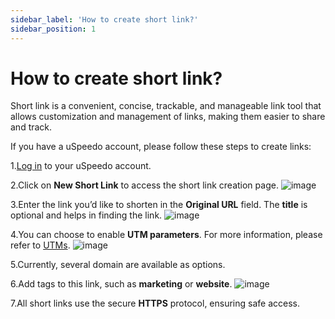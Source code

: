 ```yaml
---
sidebar_label: 'How to create short link?'
sidebar_position: 1
---
```


# How to create short link?
Short link is a convenient, concise, trackable, and manageable link tool that allows customization and management of links, making them easier to share and track.

If you have a uSpeedo account, please follow these steps to create links:

1.[Log in](https://console.uspeedo.com/signin) to your uSpeedo account.

2.Click on **New Short Link** to access the short link creation page.
![image](https://github.com/uSpeedo/product/assets/116861648/ae31ef34-cd6a-49a0-880a-0bda5a4462ed)

3.Enter the link you’d like to shorten in the **Original URL** field. The **title** is optional and helps in finding the link.
![image](https://github.com/uSpeedo/product/assets/116861648/7d348964-7f10-4d8e-8e3c-c62cb9fd276d)

4.You can choose to enable **UTM parameters**. For more information, please refer to [UTMs](/docs/shortlink/UTMs).
![image](https://github.com/uSpeedo/product/assets/116861648/6a5c4419-9035-4ac5-833f-a7016c55c521)

5.Currently, several domain are available as options.

6.Add tags to this link, such as **marketing** or **website**.
![image](https://github.com/uSpeedo/product/assets/116861648/85012e78-3025-4be5-8986-e0a943a7754f)

7.All short links use the secure **HTTPS** protocol, ensuring safe access.




